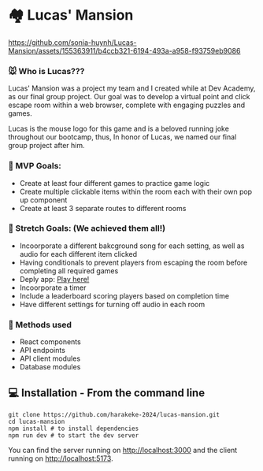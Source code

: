 # 🏘️ Lucas' Mansion


https://github.com/sonia-huynh/Lucas-Mansion/assets/155363911/b4ccb321-6194-493a-a958-f93759eb9086


### 🐭 Who is Lucas???

Lucas' Mansion was a project my team and I created while at Dev Academy, as our final group project. Our goal was to develop a virtual point and click escape room within a web browser, complete with engaging puzzles and games.

Lucas is the mouse logo for this game and is a beloved running joke throughout our bootcamp, thus, In honor of Lucas, we named our final group project after him.


### 🎯 MVP Goals:
* Create at least four different games to practice game logic
* Create multiple clickable items within the room each with their own pop up component
* Create at least 3 separate routes to different rooms

  
### 🧠 Stretch Goals: (We achieved them all!)
* Incoorporate a different bakcground song for each setting, as well as audio for each different item clicked
* Having conditionals to prevent players from escaping the room before completing all required games
* Deply app: [Play here!](https://lucas-mansion.pushed.nz)
* Incoorporate a timer 
* Include a leaderboard scoring players based on completion time 
* Have different settings for turning off audio in each room 


### 📝 Methods used
* React components
* API endpoints
* API client modules
* Database modules


## 💻 Installation - **From the command line**

```
git clone https://github.com/harakeke-2024/lucas-mansion.git
cd lucas-mansion
npm install # to install dependencies
npm run dev # to start the dev server
```

You can find the server running on [http://localhost:3000](http://localhost:3000) and the client running on [http://localhost:5173](http://localhost:5173).
